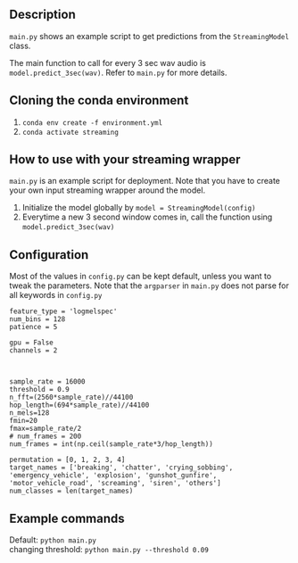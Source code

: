 
## Description
`main.py` shows an example script to get predictions from the `StreamingModel` class.  

The main function to call for every 3 sec wav audio is `model.predict_3sec(wav)`. Refer to `main.py` for more details.


## Cloning the conda environment

1. `conda env create -f environment.yml`
2. `conda activate streaming`

## How to use with your streaming wrapper
`main.py` is an example script for deployment. Note that you have to create your own input streaming wrapper around the model.

1. Initialize the model globally by `model = StreamingModel(config)`
2. Everytime a new 3 second window comes in, call the function using `model.predict_3sec(wav)`

## Configuration
Most of the values in `config.py` can be kept default, unless you want to tweak the parameters. Note that the `argparser` in `main.py` does not parse for all keywords in `config.py`

```
feature_type = 'logmelspec'
num_bins = 128
patience = 5

gpu = False
channels = 2



sample_rate = 16000
threshold = 0.9
n_fft=(2560*sample_rate)//44100
hop_length=(694*sample_rate)//44100
n_mels=128
fmin=20
fmax=sample_rate/2
# num_frames = 200
num_frames = int(np.ceil(sample_rate*3/hop_length))

permutation = [0, 1, 2, 3, 4]
target_names = ['breaking', 'chatter', 'crying_sobbing', 'emergency_vehicle', 'explosion', 'gunshot_gunfire', 'motor_vehicle_road', 'screaming', 'siren', 'others']
num_classes = len(target_names)
```

## Example commands

Default: `python main.py`  
changing threshold: `python main.py --threshold 0.09`
